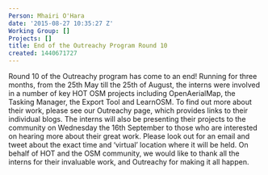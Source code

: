 ```yaml
---
Person: Mhairi O'Hara
date: '2015-08-27 10:35:27 Z'
Working Group: []
Projects: []
title: End of the Outreachy Program Round 10
created: 1440671727
---
```

<p><span class="s1">Round 10 of the Outreachy program has come to an end! Running for three months, from the 25th May till the 25th of August, the interns were involved in a number of key HOT OSM projects including OpenAerialMap, the Tasking Manager, the Export Tool and LearnOSM. To find out more about their work, please see our Outreachy page, which provides links to their individual blogs. The interns will also be presenting their projects to the community on Wednesday the 16th September to those who are interested on hearing more about their great work. Please look out for an email and tweet about the exact time and ‘virtual’ location where it will be held. On behalf of HOT and the OSM community, we would like to thank all the interns for their invaluable work, and Outreachy for making it all happen.</span></p>

